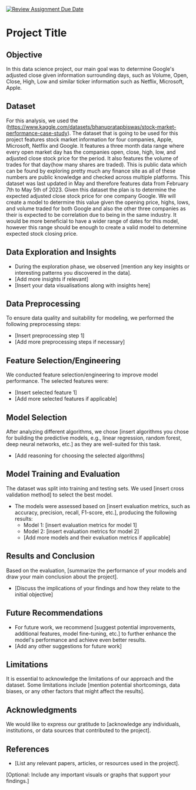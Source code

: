 [![Review Assignment Due Date](https://classroom.github.com/assets/deadline-readme-button-24ddc0f5d75046c5622901739e7c5dd533143b0c8e959d652212380cedb1ea36.svg)](https://classroom.github.com/a/FCyqBoQZ)
# Project Title

## Objective
In this data science project, our main goal was to determine Google's adjusted close given information surrounding days, such as Volume, Open, Close, High, Low and similar ticker information such as Netflix, Microsoft, Apple.

## Dataset
For this analysis, we used the (https://www.kaggle.com/datasets/bhanupratapbiswas/stock-market-performance-case-study). The dataset that is going to be used for this project features stock market information for four companies, Apple, Microsoft, Netflix and Google. It features a three month data range where every open market day has the companies open, close, high, low, and adjusted close stock price for the period. It also features the volume of trades for that day(how many shares are traded). This is public data which can be found by exploring pretty much any finance site as all of these numbers are public knowledge and checked across multiple platforms. This dataset was last updated in May and therefore features data from February 7th to May 5th of 2023. Given this dataset the plan is to determine the expected adjusted close stock price for one company Google. We will create a model to determine this value given the opening price, highs, lows, and volume traded for both Google and also the other three companies as their is expected to be correlation due to being in the same industry. It would be more beneficial to have a wider range of dates for this model, however this range should be enough to create a valid model to determine expected stock closing price.

## Data Exploration and Insights
- During the exploration phase, we observed [mention any key insights or interesting patterns you discovered in the data].
- [Add more insights if relevant]
- [Insert your data visualisations along with insights here]

## Data Preprocessing
To ensure data quality and suitability for modeling, we performed the following preprocessing steps:
- [Insert preprocessing step 1]
- [Add more preprocessing steps if necessary]

## Feature Selection/Engineering
We conducted feature selection/engineering to improve model performance. The selected features were:
- [Insert selected feature 1]
- [Add more selected features if applicable]

## Model Selection
After analyzing different algorithms, we chose [insert algorithms you chose for building the predictive models, e.g., linear regression, random forest, deep neural networks, etc.] as they are well-suited for this task.
- [Add reasoning for choosing the selected algorithms]

## Model Training and Evaluation
The dataset was split into training and testing sets. We used [insert cross validation method] to select the best model. 
- The models were assessed based on [insert evaluation metrics, such as accuracy, precision, recall, F1-score, etc.], producing the following results:
  - Model 1: [insert evaluation metrics for model 1]
  - Model 2: [insert evaluation metrics for model 2]
  - [Add more models and their evaluation metrics if applicable]

## Results and Conclusion
Based on the evaluation, [summarize the performance of your models and draw your main conclusion about the project].
- [Discuss the implications of your findings and how they relate to the initial objective]

## Future Recommendations
- For future work, we recommend [suggest potential improvements, additional features, model fine-tuning, etc.] to further enhance the model's performance and achieve even better results.
- [Add any other suggestions for future work]

## Limitations
It is essential to acknowledge the limitations of our approach and the dataset. Some limitations include [mention potential shortcomings, data biases, or any other factors that might affect the results].

## Acknowledgments
We would like to express our gratitude to [acknowledge any individuals, institutions, or data sources that contributed to the project].

## References
- [List any relevant papers, articles, or resources used in the project].

[Optional: Include any important visuals or graphs that support your findings.]
